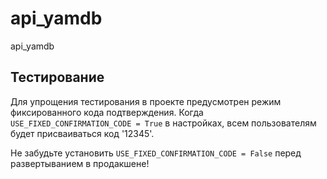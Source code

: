 # api_yamdb
api_yamdb

## Тестирование

Для упрощения тестирования в проекте предусмотрен режим фиксированного кода подтверждения. 
Когда `USE_FIXED_CONFIRMATION_CODE = True` в настройках, всем пользователям будет присваиваться код '12345'.

Не забудьте установить `USE_FIXED_CONFIRMATION_CODE = False` перед развертыванием в продакшене!
